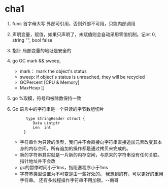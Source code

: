 # cha1

1. func 首字母大写 外部可引用，否则外部不可用，只能内部调用
2. 声明变量，赋值，如果只声明了，未赋值则会自动采用零值机制。记int 0, string "", bool false
3. 指针 局部变量的地址是安全的
4. go GC mark && sweep, 
    - mark： mark the object's status
    - sweep: if object's status is unreached, they will be recycled
    - GCPercent [CPU & Memory]
    - MaxHeap []
5. go %取模，符号和被除数保持一致
6. Go 语言中的字符串是一个只读的字节数组切片
     
             type StringHeader struct {
                Data uintptr
                Len  int
            }  
     * 字符串作为只读的类型，我们并不会直接向字符串直接追加元素改变其本身的内存空间，所有追加的操作都是通过拷贝来完成的。
     * 新的字符串其实就是一片新的内存空间，与原来的字符串没有任何关联。指针地址并不会改
     * gc的暂停时间小于1ms，指阻塞程序小于1ms
     * 字符串类型设置为不可变是由一些好处的。 我想到的有，可以更好的重用字符串。 还有多线程操作字符串不用加锁。--南哥
     
        
